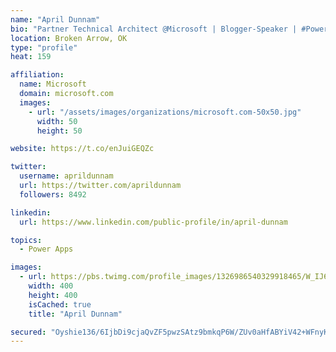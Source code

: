 ```yaml
---
name: "April Dunnam"
bio: "Partner Technical Architect @Microsoft | Blogger-Speaker | #PowerApps, #PowerAutomate, #Office365, #SharePoint | #WIT | #Karaoke Queen"
location: Broken Arrow, OK
type: "profile"
heat: 159

affiliation:
  name: Microsoft
  domain: microsoft.com
  images:
    - url: "/assets/images/organizations/microsoft.com-50x50.jpg"
      width: 50
      height: 50

website: https://t.co/enJuiGEQZc

twitter:
  username: aprildunnam
  url: https://twitter.com/aprildunnam
  followers: 8492

linkedin:
  url: https://www.linkedin.com/public-profile/in/april-dunnam

topics:
  - Power Apps

images:
  - url: https://pbs.twimg.com/profile_images/1326986540329918465/W_IJ6Ih2_400x400.jpg
    width: 400
    height: 400
    isCached: true
    title: "April Dunnam"

secured: "Oyshie136/6IjbDi9cjaQvZF5pwzSAtz9bmkqP6W/ZUv0aHfABYiV42+WFnyKVuJtCEsqfLvVu3khNh0CSEwiNj5CyKB7gv7JgR93HjBfM1wbYZwX40v2vDY9P9WmkbEZfWc42Fi/vj1jhJwSHAWOUo2plOGQj4qkLq/1E3zRA/pwIjkGRpztUuJvgy6wvd5o+BZUD18u1dzT2vOXH2IFfsJ3YuK5kqLiUQyRcv8O4LVWNSOXViIiwrsKdR2kKNyKVoI8NqU4KJZb8gYtb0EU1oc5Kp4InNPm+VEB+qfS4VZMSnHgl0dYBfy/R1zCJPvSwH7VeOsCTxIx7yG1w512sRy0hDmVTo6vZU6GIg72NyHVVMxBQv4IrLjxaSt3G9ObcZtJw1CeMZBbL/hb9dBjPLDbp1lx8ffurbQC2a1HK8=;f6aILr3Kvip10l1TUgxeog=="
---
```



